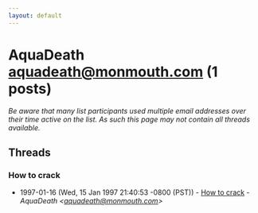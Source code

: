 ```yaml
---
layout: default
---
```


# AquaDeath <aquadeath@monmouth.com> (1 posts)

_Be aware that many list participants used multiple email addresses over their time active on the list. As such this page may not contain all threads available._

## Threads

### How to crack
+ 1997-01-16 (Wed, 15 Jan 1997 21:40:53 -0800 (PST)) - [How to crack](/archive/1997/01/5841eca26315493c049cc88c62aaeda2de28882df37f94a1698a2c9aa389ceff) - _AquaDeath \<aquadeath@monmouth.com\>_

